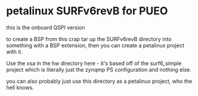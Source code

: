 # petalinux SURFv6revB for PUEO

this is the onboard QSPI version

to create a BSP from this crap tar up the SURFv6revB directory into
something with a BSP extension, then you can create a petalinux
project with it.

Use the xsa in the hw directory here - it's based off of the
surf6_simple project which is literally just the zynqmp
PS configuration and nothing else.

you can also probably just use this directory as a petalinux
project, who the hell knows.